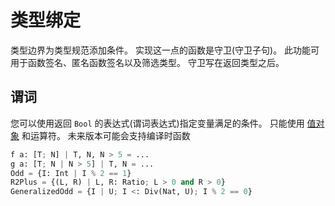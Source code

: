 # 类型绑定

类型边界为类型规范添加条件。 实现这一点的函数是守卫(守卫子句)。
此功能可用于函数签名、匿名函数签名以及筛选类型。
守卫写在返回类型之后。

## 谓词

您可以使用返回 `Bool` 的表达式(谓词表达式)指定变量满足的条件。
只能使用 [值对象](./08_value.md) 和运算符。 未来版本可能会支持编译时函数

```python
f a: [T; N] | T, N, N > 5 = ...
g a: [T; N | N > 5] | T, N = ...
Odd = {I: Int | I % 2 == 1}
R2Plus = {(L, R) | L, R: Ratio; L > 0 and R > 0}
GeneralizedOdd = {I | U; I <: Div(Nat, U); I % 2 == 0}
```